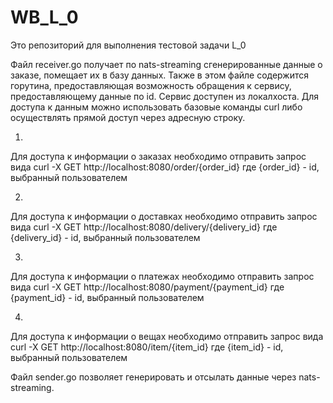 # WB_L_0
Это репозиторий для выполнения тестовой задачи L_0

Файл receiver.go получает по nats-streaming сгенерированные данные о заказе, помещает их в базу данных. Также в этом файле содержится горутина, предоставляющая возможность обращения к сервису, предоставляющему данные по id.
Сервис доступен из локалхоста.
Для доступа к данным можно использовать базовые команды curl либо осуществлять прямой доступ через адресную строку.

1.
Для доступа к информации о заказах необходимо отправить запрос вида 
curl -X GET  http://localhost:8080/order/{order_id}
где {order_id} - id, выбранный пользователем

2.
Для доступа к информации о доставках необходимо отправить запрос вида 
curl -X GET  http://localhost:8080/delivery/{delivery_id}
где {delivery_id} - id, выбранный пользователем

3.
Для доступа к информации о платежах необходимо отправить запрос вида 
curl -X GET  http://localhost:8080/payment/{payment_id}
где {payment_id} - id, выбранный пользователем

4.
Для доступа к информации о вещах необходимо отправить запрос вида 
curl -X GET  http://localhost:8080/item/{item_id}
где {item_id} - id, выбранный пользователем

Файл sender.go  позволяет генерировать и отсылать данные через nats-streaming.
